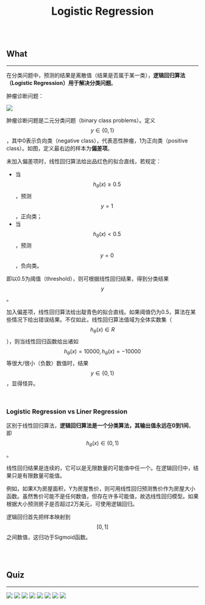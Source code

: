 # <center>Logistic Regression</center>

<br></br>



## What
----
在分类问题中，预测的结果是离散值（结果是否属于某一类），**逻辑回归算法（Logistic Regression）用于解决分类问题**。

肿瘤诊断问题：

![](./Images/classification1.png)

肿瘤诊断问题是二元分类问题（binary class problems）。定义$$y \in\lbrace 0, 1\rbrace$$，其中0表示负向类（negative class），代表恶性肿瘤，1为正向类（positive class）。如图，定义最右边的样本为**偏差项**。

未加入偏差项时，线性回归算法给出品红色的拟合直线，若规定：
* 当$$h_\theta(x) \geqslant 0.5$$，预测$$y = 1$$，正向类；
* 当$$h_\theta(x) \lt 0.5$$，预测$$y = 0$$，负向类。

即以0.5为阈值（threshold），则可根据线性回归结果，得到分类结果$$y$$。

加入偏差项，线性回归算法给出靛青色的拟合直线。如果阈值仍为0.5，算法在某些情况下给出错误结果。不仅如此，线性回归算法值域为全体实数集（$$h_\theta(x) \in R$$），则当线性回归函数给出诸如$$h_\theta(x) = 10000, h_\theta(x) = -10000$$等很大/很小（负数）数值时，结果$$y \in \lbrace 0, 1\rbrace$$，显得怪异。

<br>


### Logistic Regression vs Liner Regression
区别于线性回归算法，**逻辑回归算法是一个分类算法，其输出值永远在0到1间**，即$$h_\theta(x) \in (0,1)$$。

线性回归结果是连续的，它可以是无限数量的可能值中任一个。在逻辑回归中，结果只是有限数量可能值。

例如，如果X为房屋面积，Y为房屋售价，则可用线性回归预测售价作为房屋大小函数。虽然售价可能不是任何数值，但存在许多可能值，故选线性回归模型。如果根据大小预测房子是否超过2万美元，可使用逻辑回归。

逻辑回归首先把样本映射到$$[0,1]$$之间数值，这归功于Sigmoid函数。


<br></br>



## Quiz
----
![](./Images/quiz6.png)
![](./Images/quiz7.png)
![](./Images/quiz8.png)
![](./Images/quiz9_1.png)
![](./Images/quiz9_2.png)
![](./Images/quiz10.png)
![](./Images/quiz11.png)
![](./Images/quiz12.png)